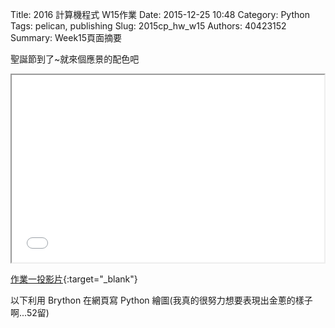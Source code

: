 Title: 2016 計算機程式 W15作業
Date: 2015-12-25 10:48
Category: Python
Tags: pelican, publishing
Slug: 2015cp_hw_w15
Authors: 40423152
Summary: Week15頁面摘要

聖誕節到了~就來個應景的配色吧
<iframe src="40423152_cp_w15_p.html" width="500" height="300"></iframe>

[作業一投影片](40423152_cp_w15_p.html){:target="_blank"}

以下利用 Brython 在網頁寫 Python 繪圖(我真的很努力想要表現出金蔥的樣子啊...52留)

<!-- 導入 brython.js -->

<script type="text/javascript" src="js/Brython3.2.3-20151122-082712/brython.js"></script>

<!-- 啟動 brython() -->

<script>
window.onload=function(){
brython(1);
}
</script>

<!-- 以下利用 Brython 程式執行繪圖 -->

<canvas id="plotarea" width="400" height="400"></canvas>

<script type="text/python3">
# 導入 doc
from browser import document as doc
from browser import console
import math

# 準備繪圖畫布
canvas = doc["plotarea"]
ctx = canvas.getContext("2d")

# 開始畫直線
ctx.beginPath()
ctx.lineWidth = 10
ctx.moveTo(175, 65)
ctx.lineTo(120, 120)
ctx.strokeStyle = "#ffa500"
ctx.stroke()

ctx.beginPath()
ctx.lineWidth = 10
ctx.moveTo(175, 65)
ctx.lineTo(240,120)
ctx.strokeStyle = "#00ff00"
ctx.stroke()

ctx.beginPath()
ctx.lineWidth = 10
ctx.moveTo(225, 65)
ctx.lineTo(280, 120)
ctx.strokeStyle = "#ffa500"
ctx.stroke()

ctx.beginPath()
ctx.lineWidth = 5
ctx.moveTo(280, 120)
ctx.lineTo(240,120)
ctx.strokeStyle ="#008B00"
ctx.stroke()

ctx.beginPath()
ctx.lineWidth = 5
ctx.moveTo(120,120)
ctx.lineTo(160,120)
ctx.strokeStyle = "#008B00"
ctx.stroke()

ctx.beginPath()
ctx.lineWidth = 10
ctx.moveTo(160,120)
ctx.lineTo(80,200 )
ctx.strokeStyle = "#ffa500"
ctx.stroke()

ctx.beginPath()
ctx.lineWidth = 10
ctx.moveTo(160,120)
ctx.lineTo(280,200 )
ctx.strokeStyle = "#00ff00"
ctx.stroke()

ctx.beginPath()
ctx.lineWidth = 5
ctx.moveTo(80,200)
ctx.lineTo(120, 200)
ctx.strokeStyle = "#008B00"
ctx.stroke()

ctx.beginPath()
ctx.lineWidth = 10
ctx.moveTo(120, 200)
ctx.lineTo(40,280)
ctx.strokeStyle = "#ffa500"
ctx.stroke()

ctx.beginPath()
ctx.lineWidth = 10
ctx.moveTo(120, 200)
ctx.lineTo(360,280)
ctx.strokeStyle = "#00ff00"
ctx.stroke()

ctx.beginPath()
ctx.lineWidth = 5
ctx.moveTo(40,280)
ctx.lineTo(360,280)
ctx.strokeStyle = "#008B00"
ctx.stroke()

ctx.beginPath()
ctx.lineWidth = 10
ctx.moveTo(240,120)
ctx.lineTo(320,200)
ctx.strokeStyle = "#ffa500"
ctx.stroke()

ctx.beginPath()
ctx.lineWidth = 5
ctx.moveTo(320,200)
ctx.lineTo(280,200)
ctx.strokeStyle = "#008B00"
ctx.stroke()

ctx.beginPath()
ctx.lineWidth = 10
ctx.moveTo(280,200)
ctx.lineTo(360,280)
ctx.strokeStyle = "#ffa500"
ctx.stroke()

ctx.beginPath()
ctx.lineWidth = 5
ctx.moveTo(160,280)
ctx.lineTo(160,360 )
ctx.strokeStyle = "#8B4726"
ctx.stroke()

ctx.beginPath()
ctx.lineWidth = 5
ctx.moveTo(240,280)
ctx.lineTo(240, 360)
ctx.strokeStyle = "#8B4726"
ctx.stroke()

ctx.beginPath()
ctx.lineWidth = 5
ctx.moveTo(160, 360)
ctx.lineTo(240,360 )
ctx.strokeStyle = "#8B4726"
ctx.stroke()

ctx.beginPath()
ctx.lineWidth = 5
ctx.moveTo(200,0)
ctx.lineTo(170,80)
ctx.strokeStyle = "#ff0000"
ctx.stroke()

ctx.beginPath()
ctx.lineWidth = 5
ctx.moveTo(170, 80)
ctx.lineTo(240,24 )
ctx.strokeStyle = "#ff0000"
ctx.stroke()

ctx.beginPath()
ctx.lineWidth = 5
ctx.moveTo(240,24)
ctx.lineTo(160,24 )
ctx.strokeStyle = "#ff0000"
ctx.stroke()

ctx.beginPath()
ctx.lineWidth = 5
ctx.moveTo(160,24)
ctx.lineTo(230,80 )
ctx.strokeStyle = "#ff0000"
ctx.stroke()

ctx.beginPath()
ctx.lineWidth = 5
ctx.moveTo(230,80)
ctx.lineTo(200,0 )
ctx.strokeStyle = "#ff0000"
ctx.stroke()

ctx.beginPath()
ctx.lineWidth = 5
ctx.moveTo(102,308)
ctx.lineTo(102,360 )
ctx.strokeStyle = "#7D26CD"
ctx.stroke()

ctx.beginPath()
ctx.lineWidth = 5
ctx.moveTo(102,360)
ctx.lineTo(154,360 )
ctx.strokeStyle = "#7D26CD"
ctx.stroke()

ctx.beginPath()
ctx.lineWidth = 5
ctx.moveTo(154,360)
ctx.lineTo(154,308 )
ctx.strokeStyle = "#7D26CD"
ctx.stroke()

ctx.beginPath()
ctx.lineWidth = 5
ctx.moveTo(154,308)
ctx.lineTo(102,308 )
ctx.strokeStyle = "#7D26CD"
ctx.stroke()

ctx.beginPath()
ctx.lineWidth = 5
ctx.moveTo(128,308)
ctx.lineTo(128,360 )
ctx.strokeStyle = "#7D26CD"
ctx.stroke()

ctx.beginPath()
ctx.lineWidth = 5
ctx.moveTo(102,335)
ctx.lineTo(154,335 )
ctx.strokeStyle = "#7D26CD"
ctx.stroke()

x = 100
y = 100

</script>



